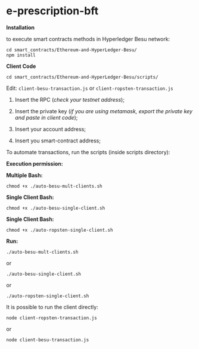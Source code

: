# e-prescription-bft

  
  
**Installation**

 to execute smart contracts methods in Hyperledger Besu network:

    cd smart_contracts/Ethereum-and-HyperLedger-Besu/
    npm install

**Client Code**

    cd smart_contracts/Ethereum-and-HyperLedger-Besu/scripts/
Edit: `client-besu-transaction.js` or `client-ropsten-transaction.js`
  

1. Insert the RPC (*check your testnet address*);

2. Insert the private key (*if you are using metamask, export the private key and paste in client code*);

3. Insert your account address;
4. Insert you smart-contract address;

  

To automate transactions, run the scripts (inside scripts directory):

**Execution permission:**

  
**Multiple Bash:**

    chmod +x ./auto-besu-mult-clients.sh

**Single Client Bash:**

    chmod +x ./auto-besu-single-client.sh

**Single Client Bash:**

    chmod +x ./auto-ropsten-single-client.sh

**Run:**

    ./auto-besu-mult-clients.sh

or

    ./auto-besu-single-client.sh

or

    ./auto-ropsten-single-client.sh

It is possible to run the client directly:

    node client-ropsten-transaction.js
or

    node client-besu-transaction.js

